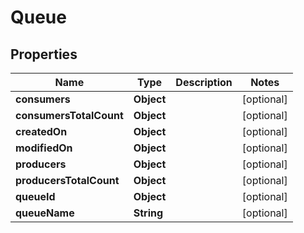 # Queue

## Properties
Name | Type | Description | Notes
------------ | ------------- | ------------- | -------------
**consumers** | **Object** |  |  [optional]
**consumersTotalCount** | **Object** |  |  [optional]
**createdOn** | **Object** |  |  [optional]
**modifiedOn** | **Object** |  |  [optional]
**producers** | **Object** |  |  [optional]
**producersTotalCount** | **Object** |  |  [optional]
**queueId** | **Object** |  |  [optional]
**queueName** | **String** |  |  [optional]
